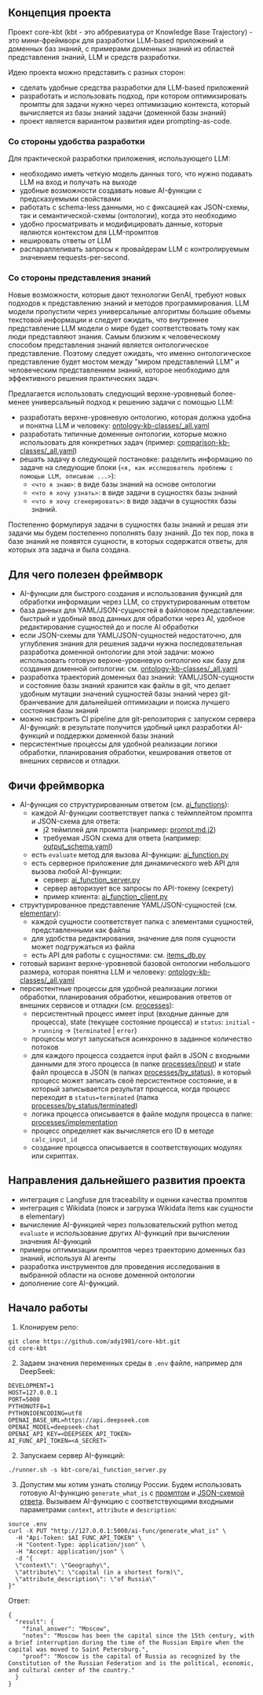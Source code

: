 ## Концепция проекта

Проект core-kbt (kbt - это аббревиатура от Knowledge Base Trajectory) - это мини-фреймворк для разработки LLM-based приложений и доменных баз знаний, с примерами доменных знаний из областей представления знаний, LLM и средств разработки.

Идею проекта можно представить с разных сторон:
* сделать удобные средства разработки для LLM-based приложений
* разработать и использовать подход, при котором оптимизировать промпты для задачи нужно через оптимизацию контекста, который вычисляется из базы знаний задачи (доменной базы знаний)
* проект является вариантом развития идеи prompting-as-code.

### Со стороны удобства разработки

Для практической разработки приложения, использующего LLM:
* необходимо иметь четкую модель данных того, что нужно подавать LLM на вход и получать на выходе
* удобные возможности создавать новые AI-функции с предсказуемыми свойствами
* работать с schema-less данными, но с фиксацией как JSON-схемы, так и семантической-схемы (онтологии), когда это необходимо
* удобно просматривать и модифицировать данные, которые являются контекстом для LLM-промптов
* кешировать ответы от LLM
* распараллеливать запросы к провайдерам LLM с контролируемым значением requests-per-second.

### Со стороны представления знаний

Новые возможности, которые дают технологии GenAI, требуют новых подходов к представлению знаний и методов программирования.
LLM модели пропустили через универсальные алгоритмы большие объемы текстовой информации и следует ожидать, что внутреннее представление LLM модели о мире будет соответствовать тому как люди представляют знания. Самым близким к человеческому способом представления знаний является онтологическое представление. Поэтому следует ожидать, что именно онтологическое представление будет мостом между "миром представлений LLM" и человеческим представлением знаний, которое необходимо для эффективного решения практических задач.

Предлагается использовать следующий верхне-уровневый более-менее универсальный подход к решению задачи с помощью LLM: 
  * разработать верхне-уровневую онтологию, которая должна удобна и понятна LLM и человеку: [ontology-kb-classes/_all.yaml](elementary%2Fontology-kb-classes%2F_all.yaml)
  * разработать типичные доменные онтологии, которые можно использовать для конкретных задач (пример: [comparison-kb-classes/_all.yaml](elementary%2Fcomparison-kb-classes%2F_all.yaml))
  * решать задачу в следующей постановке:
    разделить информацию по задаче на следующие блоки (`<я, как исследователь проблемы с помощью LLM, описываю ...>`): 
    * `<что я знаю>`: в виде базы знаний на основе онтологии
    * `<что я хочу узнать>`: в виде задачи в сущностях базы знаний
    * `<что я хочу сгенерировать>`: в виде задачи в сущностях базы знаний.

Постепенно формулируя задачи в сущностях базы знаний и решая эти задачи мы будем постепенно пополнять базу знаний. До тех пор, пока в базе знаний не появятся сущности, в которых содержатся ответы, для которых эта задача и была создана.

## Для чего полезен фреймворк

* AI-функции для быстрого создания и использования функций для обработки информации через LLM, со структурированным ответом
* база данных для YAML/JSON-сущностей в файловом представлении: быстрый и удобный ввод данных для обработки через AI, удобное редактирование сущностей до и после AI обработки
* если JSON-схемы для YAML/JSON-сущностей недостаточно, для углубления знания для решения задачи нужна последовательная разработка доменной онтологии для этой задачи: можно использовать готовую верхне-уровневую онтологию как базу для создания доменной онтологии: см. [ontology-kb-classes/_all.yaml](elementary%2Fontology-kb-classes%2F_all.yaml)
* разработка траекторий доменных баз знаний: YAML/JSON-сущности и состояние базы знаний хранится как файлы в git, что делает удобным мутации значений сущностей базы знаний через git-бранчевание для дальнейшей оптимизации и поиска лучшего состояния базы знаний
* можно настроить CI pipeline для git-репозитория с запуском сервера AI-функций: в результате получится удобный цикл разработки AI-функций и поддержки доменной базы знаний
* персистентные процессы для удобной реализации логики обработки, планирования обработки, кеширования ответов от внешних сервисов и отладки.

## Фичи фреймворка

* AI-функция со структурированным ответом (см. [ai_functions](ai_function_templates)):
  * каждой AI-функции соответствует папка c теймплейтом промпта и JSON-схема для ответа:  
    * j2 теймплей для промпта (например: [prompt.md.j2](ai_function_templates/list_best_tasks_for_llm_effectivess/prompt.md.j2))
    * требуемая JSON схема для ответа (например: [output_schema.yaml](ai_function_templates/list_best_tasks_for_llm_effectivess/output_schema.yaml))
  * есть `evaluate` метод для вызова AI-функции: [ai_function.py](kbt-core/ai_function.py)
  * есть серверное приложение для динамического web API для вызова любой AI-функции:
    * сервер: [ai_function_server.py](kbt-core%2Fai_function_server.py)
    * сервер авторизует все запросы по API-токену (секрету)
    * пример клиента: [ai_function_client.py](examples%2Fai_function_client.py)
* структурированное представление YAML/JSON-сущностей (см. [elementary](elementary)):
  * каждой сущности соответствует папка с элементами сущностей, представленными как файлы
  * для удобства редактирования, значение для поля сущности может подгружаться из файла
  * есть API для работы с сущностями: см. [items_db.py](kbt-core/items_db.py)
* готовый вариант верхне-уровневой базовой онтологии небольшого размера, которая понятна LLM и человеку: [ontology-kb-classes/_all.yaml](elementary%2Fontology-kb-classes%2F_all.yaml)
* персистентные процессы для удобной реализации логики обработки, планирования обработки, кеширования ответов от внешних сервисов и отладки (см. [processes](processes)):
  * персистентный процесс имеет input (входные данные для процесса), state (текущее состояние процесса) и `status`: `initial` -> `running` -> (`terminated` | `error`) 
  * процессы могут запускаться асинхронно в заданное количество потоков
  * для каждого процесса создается input файл в JSON с входными данными для этого процесса (в папке [processes/input](processes/input)) и state файл процесса в JSON (в папках [processes/by_status](processes/by_status)), в который процесс может записать своё персистентное состояние, и в который записывается результат процесса, когда процесс переходит в `status=terminated` (папка [processes/by_status/terminated](processes/by_status/terminated))
  * логика процесса описывается в файле модуля процесса в папке: [processes/implementation](processes/implementation)
  * процесс определяет как вычисляется его ID в методе `calc_input_id` 
  * создание процесса описывается в соответствующих модулях или скриптах.

## Направления дальнейшего развития проекта

* интеграция с Langfuse для traceability и оценки качества промптов
* интеграция с Wikidata (поиск и загрузка Wikidata items как сущности в elementary)
* вычисление AI-функцией через пользовательский python метод `evaluate` и использование других AI-функций при вычислении значения AI-функций   
* примеры оптимизации промптов через траекторию доменных баз знаний, используя AI агенты
* разработка инструментов для проведения исследования в выбранной области на основе доменной онтологии
* дополнение core AI-функций.

## Начало работы

1. Клонируем репо:
```
git clone https://github.com/ady1981/core-kbt.git
cd core-kbt
```
2. Задаем значения переменных среды в `.env` файле, например для DeepSeek:
```shell
DEVELOPMENT=1
HOST=127.0.0.1
PORT=5000
PYTHONUTF8=1
PYTHONIOENCODING=utf8
OPENAI_BASE_URL=https://api.deepseek.com
OPENAI_MODEL=deepseek-chat
OPENAI_API_KEY=<DEEPSEEK_API_TOKEN>
AI_FUNC_API_TOKEN=<A_SECRET>
```
2. Запускаем сервер AI-функций:
```shell
./runner.sh -s kbt-core/ai_function_server.py
```
3. Допустим мы хотим узнать столицу России. Будем использовать готовую AI-функцию `generate_what_is` с [промптом](ai_function_templates/generate_what_is/prompt.md.j2) и [JSON-схемой ответа](ai_function_templates/generate_what_is/output_schema.yaml).
Вызываем AI-функцию с соответствующими входными параметрами `context`, `attribute` и `description`:
```shell
source .env
curl -X PUT "http://127.0.0.1:5000/ai-func/generate_what_is" \
  -H "Api-Token: $AI_FUNC_API_TOKEN" \
  -H "Content-Type: application/json" \
  -H "Accept: application/json" \
  -d "{
  \"context\": \"Geography\",
  \"attribute\": \"capital (in a shortest form)\",
  \"attribute_description\": \"of Russia\"
}"
```
Ответ:
```
{
  "result": {
    "final_answer": "Moscow",
    "notes": "Moscow has been the capital since the 15th century, with a brief interruption during the time of the Russian Empire when the capital was moved to Saint Petersburg.",
    "proof": "Moscow is the capital of Russia as recognized by the Constitution of the Russian Federation and is the political, economic, and cultural center of the country."
  }
}
```

